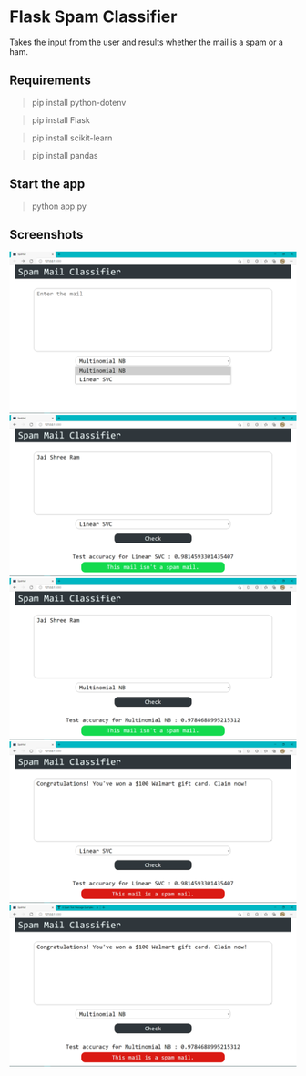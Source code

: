 # Flask Spam Classifier

Takes the input from the user and results whether the mail is a spam or a ham.

## Requirements

> pip install python-dotenv

> pip install Flask

> pip install scikit-learn

> pip install pandas

## Start the app

> python app.py

## Screenshots

![Home](static/screenshots/home.png)
![HamLinSVC](static/screenshots/hamLinSVC.png)
![HamMultiNB](static/screenshots/hamMultiNB.png)
![SpamLinSVC](static/screenshots/spamLinSVC.png)
![SpamMultiNB](static/screenshots/spamMultiNB.png)
